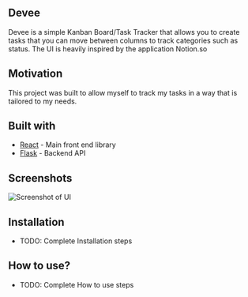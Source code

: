 ## Devee

Devee is a simple Kanban Board/Task Tracker that allows you to create tasks that you can move between columns to track categories such as status. The UI is heavily inspired by the application Notion.so

## Motivation

This project was built to allow myself to track my tasks in a way that is tailored to my needs.

## Built with

* [React](https://reactjs.org/) - Main front end library
* [Flask](https://flask.palletsprojects.com/en/1.1.x/) - Backend API

## Screenshots

![Screenshot of UI](img/ui-screenshot.png)

## Installation
 
 - TODO: Complete Installation steps

## How to use?

- TODO: Complete How to use steps